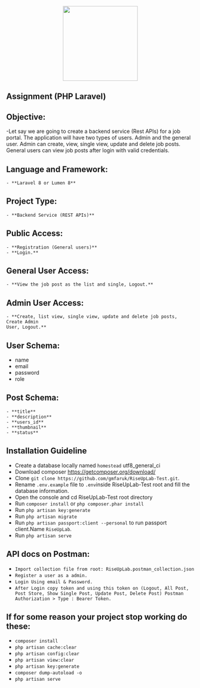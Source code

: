 <p align="center"><a href="https://riseuplabs.com/" target="_blank"><img src="https://cdn-bcikh.nitrocdn.com/VCMuauOnKdIuGHOdXXWcAEouHFNRgAdk/assets/static/optimized/rev-3db7904/wp-content/uploads/2021/09/logo.png" width="200"></a></p>


## Assignment (PHP Laravel) 

## Objective: 
-Let say we are going to create a backend service (Rest APIs) for a job portal. The
application will have two types of users. Admin and the general user. Admin can create, view,
single view, update and delete job posts. General users can view job posts after login with valid
credentials.

## Language and Framework:
	- **Laravel 8 or Lumen 8**

## Project Type: 
	- **Backend Service (REST APIs)**

## Public Access: 
	- **Registration (General users)**
	- **Login.**

## General User Access: 
	- **View the job post as the list and single, Logout.**

## Admin User Access: 
	- **Create, list view, single view, update and delete job posts, Create Admin
	User, Logout.**

## User Schema:
- name
- email
- password
- role

## Post Schema:
	- **title**
	- **description**
	- **users_id**
	- **thumbnail**
	- **status**

## Installation Guideline 
- Create a database locally named `homestead` utf8_general_ci 
- Download composer https://getcomposer.org/download/
- Clone `git clone https://github.com/gmfaruk/RiseUpLab-Test.git`.
- Rename `.env.example` file to `.env`inside RiseUpLab-Test root and fill the database information.
- Open the console and cd RiseUpLab-Test root directory
- Run `composer install` or ```php composer.phar install```
- Run `php artisan key:generate` 
- Run `php artisan migrate`
- Run `php artisan passport:client --personal` to run passport client.Name `RiseUpLab`.
- Run `php artisan serve`

## API docs on Postman:
- `Import collection file from root: RiseUpLab.postman_collection.json`
- `Register a user as a admin.`
- `Login Using email & Password.`
- `After Login copy token and using this token on (Logout, All Post, Post Store, Show Single Post, Update Post, Delete Post) Postman Authorization > Type : Bearer Token.`

## If for some reason your project stop working do these:
- `composer install`
- `php artisan cache:clear`
- `php artisan config:clear`
- `php artisan view:clear`
- `php artisan key:generate`
- `composer dump-autoload -o`
- `php artisan serve`

